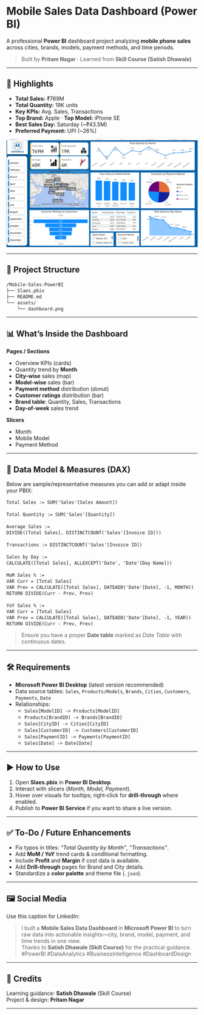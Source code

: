 # Mobile Sales Data Dashboard (Power BI)

A professional **Power BI** dashboard project analyzing **mobile phone sales** across cities, brands, models, payment methods, and time periods.

> Built by **Pritam Nagar** · Learned from **Skill Course (Satish Dhawale)**

---

## 🚀 Highlights

- **Total Sales:** ₹769M  
- **Total Quantity:** 19K units  
- **Key KPIs:** Avg. Sales, Transactions  
- **Top Brand:** Apple · **Top Model:** iPhone SE  
- **Best Sales Day:** Saturday (~₹43.5M)  
- **Preferred Payment:** UPI (~26%)

![Dashboard Preview](./assests/dashboard.png)

---

## 📁 Project Structure

```
/Mobile-Sales-PowerBI
├── Slaes.pbix
├── README.md
└── assets/
    └── dashboard.png  
```


---

## 📊 What’s Inside the Dashboard

**Pages / Sections**
- Overview KPIs (cards)
- Quantity trend by **Month**
- **City-wise** sales (map)
- **Model-wise** sales (bar)
- **Payment method** distribution (donut)
- **Customer ratings** distribution (bar)
- **Brand table**: Quantity, Sales, Transactions
- **Day-of-week** sales trend

**Slicers**
- Month
- Mobile Model
- Payment Method

---

## 🧠 Data Model & Measures (DAX)

Below are sample/representative measures you can add or adapt inside your PBIX:

```DAX
Total Sales := SUM('Sales'[Sales Amount])

Total Quantity := SUM('Sales'[Quantity])

Average Sales := 
DIVIDE([Total Sales], DISTINCTCOUNT('Sales'[Invoice ID]))

Transactions := DISTINCTCOUNT('Sales'[Invoice ID])

Sales by Day := 
CALCULATE([Total Sales], ALLEXCEPT('Date', 'Date'[Day Name]))

MoM Sales % := 
VAR Curr = [Total Sales]
VAR Prev = CALCULATE([Total Sales], DATEADD('Date'[Date], -1, MONTH))
RETURN DIVIDE(Curr - Prev, Prev)

YoY Sales % := 
VAR Curr = [Total Sales]
VAR Prev = CALCULATE([Total Sales], DATEADD('Date'[Date], -1, YEAR))
RETURN DIVIDE(Curr - Prev, Prev)
```

> Ensure you have a proper **Date table** marked as *Date Table* with continuous dates.

---

## 🛠️ Requirements

- **Microsoft Power BI Desktop** (latest version recommended)
- Data source tables: `Sales`, `Products/Models`, `Brands`, `Cities`, `Customers`, `Payments`, `Date`
- Relationships:  
  - `Sales[ModelID] -> Products[ModelID]`  
  - `Products[BrandID] -> Brands[BrandID]`  
  - `Sales[CityID] -> Cities[CityID]`  
  - `Sales[CustomerID] -> Customers[CustomerID]`  
  - `Sales[PaymentID] -> Payments[PaymentID]`  
  - `Sales[Date] -> Date[Date]`

---

## ▶️ How to Use

1. Open **Slaes.pbix** in **Power BI Desktop**.  
2. Interact with slicers (*Month, Model, Payment*).  
3. Hover over visuals for tooltips; right‑click for **drill‑through** where enabled.  
4. Publish to **Power BI Service** if you want to share a live version.

---

## ✅ To-Do / Future Enhancements

- Fix typos in titles: *“Total Quantity by Month”*, *“Transactions”*.  
- Add **MoM / YoY** trend cards & conditional formatting.  
- Include **Profit** and **Margin** if cost data is available.  
- Add **Drill-through** pages for Brand and City details.  
- Standardize a **color palette** and theme file (`.json`).

---

## 🖼️ Social Media

Use this caption for LinkedIn:

> I built a **Mobile Sales Data Dashboard** in **Microsoft Power BI** to turn raw data into actionable insights—city, brand, model, payment, and time trends in one view.  
> Thanks to **Satish Dhawale (Skill Course)** for the practical guidance.  
> #PowerBI #DataAnalytics #BusinessIntelligence #DashboardDesign

---

## 🙏 Credits

Learning guidance: **Satish Dhawale** (Skill Course)  
Project & design: **Pritam Nagar**

---

